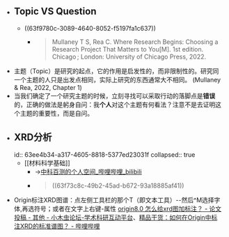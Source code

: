 - ## Topic VS Question
	- ((63f9780c-3089-4640-8052-f5197fa1c637))
		- >Mullaney T S, Rea C. Where Research Begins: Choosing a Research Project That Matters to You[M]. 1st  edition. Chicago ; London: University of Chicago Press, 2022.
- 主题（Topic）是研究的起点，它的作用是启发性的，而非限制性的。研究同一个主题的人只是出发点相同，实际上研究的东西通常大不相同。 (Mullaney & Rea, 2022, Chapter 1)
- 当我们确定了一个研究主题的时候，立刻寻找可以采取行动的落脚点是**错误**的，正确的做法是躬身自问：我**个人**对这个主题有何看法？注意不是去证明这个主题的重要性，而是自问。
- ## XRD分析
  id:: 63ee4b34-a317-4605-8818-5377ed23031f
  collapsed:: true
	- [[材料科学基础]]
		- ->[中科百测的个人空间_哔哩哔哩_bilibili](https://space.bilibili.com/487132263?spm_id_from=333.788.b_765f7570696e666f.1)
		- >((63f73c8c-49b2-45ad-b672-93a18885af41))
- Origin标注XRD图谱：点左侧工具栏的那个T（即文本工具）--然后^M选择字体,再选符号；或者在文字上右键-属性 [origin8.0 怎么给xrd图加标注？ - 论文投稿 - 其他 - 小木虫论坛-学术科研互动平台](http://muchong.com/t-1716172-1)、[精品干货：如何在Origin中标注XRD的标准谱图？ - 哔哩哔哩](https://www.bilibili.com/read/cv6514320)